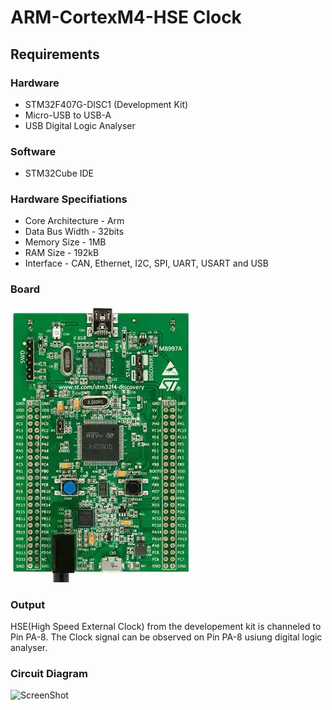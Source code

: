 # ARM-CortexM4-HSE Clock

## Requirements 

### Hardware
* STM32F407G-DISC1 (Development Kit)
* Micro-USB to USB-A
* USB Digital Logic Analyser
### Software
* STM32Cube IDE

### Hardware Specifiations
* Core Architecture - Arm
* Data Bus Width - 32bits
* Memory Size - 1MB
* RAM Size - 192kB
* Interface - CAN, Ethernet, I2C, SPI, UART, USART and USB

### Board

![Board](./source/STM32F407G-DISC1.jpg)

### Output

HSE(High Speed External Clock) from the developement kit is channeled to Pin PA-8. The Clock signal can be observed on Pin PA-8 usiung digital logic analyser.

### Circuit Diagram

![ScreenShot](./source/output.png)

